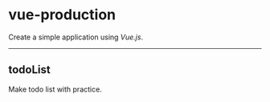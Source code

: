 # vue-production
Create a simple application using _Vue.js_.

___
## todoList
Make todo list with practice.
